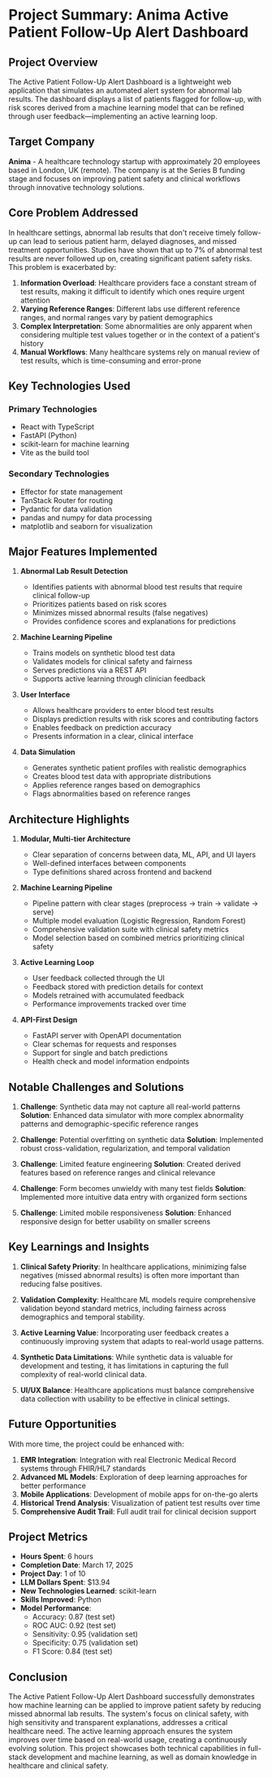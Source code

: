 # Project Summary: Anima Active Patient Follow-Up Alert Dashboard

## Project Overview

The Active Patient Follow-Up Alert Dashboard is a lightweight web application that simulates an automated alert system for abnormal lab results. The dashboard displays a list of patients flagged for follow-up, with risk scores derived from a machine learning model that can be refined through user feedback—implementing an active learning loop.

## Target Company

**Anima** - A healthcare technology startup with approximately 20 employees based in London, UK (remote). The company is at the Series B funding stage and focuses on improving patient safety and clinical workflows through innovative technology solutions.

## Core Problem Addressed

In healthcare settings, abnormal lab results that don't receive timely follow-up can lead to serious patient harm, delayed diagnoses, and missed treatment opportunities. Studies have shown that up to 7% of abnormal test results are never followed up on, creating significant patient safety risks. This problem is exacerbated by:

1. **Information Overload**: Healthcare providers face a constant stream of test results, making it difficult to identify which ones require urgent attention
2. **Varying Reference Ranges**: Different labs use different reference ranges, and normal ranges vary by patient demographics
3. **Complex Interpretation**: Some abnormalities are only apparent when considering multiple test values together or in the context of a patient's history
4. **Manual Workflows**: Many healthcare systems rely on manual review of test results, which is time-consuming and error-prone

## Key Technologies Used

### Primary Technologies
- React with TypeScript
- FastAPI (Python)
- scikit-learn for machine learning
- Vite as the build tool

### Secondary Technologies
- Effector for state management
- TanStack Router for routing
- Pydantic for data validation
- pandas and numpy for data processing
- matplotlib and seaborn for visualization

## Major Features Implemented

1. **Abnormal Lab Result Detection**
   - Identifies patients with abnormal blood test results that require clinical follow-up
   - Prioritizes patients based on risk scores
   - Minimizes missed abnormal results (false negatives)
   - Provides confidence scores and explanations for predictions

2. **Machine Learning Pipeline**
   - Trains models on synthetic blood test data
   - Validates models for clinical safety and fairness
   - Serves predictions via a REST API
   - Supports active learning through clinician feedback

3. **User Interface**
   - Allows healthcare providers to enter blood test results
   - Displays prediction results with risk scores and contributing factors
   - Enables feedback on prediction accuracy
   - Presents information in a clear, clinical interface

4. **Data Simulation**
   - Generates synthetic patient profiles with realistic demographics
   - Creates blood test data with appropriate distributions
   - Applies reference ranges based on demographics
   - Flags abnormalities based on reference ranges

## Architecture Highlights

1. **Modular, Multi-tier Architecture**
   - Clear separation of concerns between data, ML, API, and UI layers
   - Well-defined interfaces between components
   - Type definitions shared across frontend and backend

2. **Machine Learning Pipeline**
   - Pipeline pattern with clear stages (preprocess → train → validate → serve)
   - Multiple model evaluation (Logistic Regression, Random Forest)
   - Comprehensive validation suite with clinical safety metrics
   - Model selection based on combined metrics prioritizing clinical safety

3. **Active Learning Loop**
   - User feedback collected through the UI
   - Feedback stored with prediction details for context
   - Models retrained with accumulated feedback
   - Performance improvements tracked over time

4. **API-First Design**
   - FastAPI server with OpenAPI documentation
   - Clear schemas for requests and responses
   - Support for single and batch predictions
   - Health check and model information endpoints

## Notable Challenges and Solutions

1. **Challenge**: Synthetic data may not capture all real-world patterns
   **Solution**: Enhanced data simulator with more complex abnormality patterns and demographic-specific reference ranges

2. **Challenge**: Potential overfitting on synthetic data
   **Solution**: Implemented robust cross-validation, regularization, and temporal validation

3. **Challenge**: Limited feature engineering
   **Solution**: Created derived features based on reference ranges and clinical relevance

4. **Challenge**: Form becomes unwieldy with many test fields
   **Solution**: Implemented more intuitive data entry with organized form sections

5. **Challenge**: Limited mobile responsiveness
   **Solution**: Enhanced responsive design for better usability on smaller screens

## Key Learnings and Insights

1. **Clinical Safety Priority**: In healthcare applications, minimizing false negatives (missed abnormal results) is often more important than reducing false positives.

2. **Validation Complexity**: Healthcare ML models require comprehensive validation beyond standard metrics, including fairness across demographics and temporal stability.

3. **Active Learning Value**: Incorporating user feedback creates a continuously improving system that adapts to real-world usage patterns.

4. **Synthetic Data Limitations**: While synthetic data is valuable for development and testing, it has limitations in capturing the full complexity of real-world clinical data.

5. **UI/UX Balance**: Healthcare applications must balance comprehensive data collection with usability to be effective in clinical settings.

## Future Opportunities

With more time, the project could be enhanced with:

1. **EMR Integration**: Integration with real Electronic Medical Record systems through FHIR/HL7 standards
2. **Advanced ML Models**: Exploration of deep learning approaches for better performance
3. **Mobile Applications**: Development of mobile apps for on-the-go alerts
4. **Historical Trend Analysis**: Visualization of patient test results over time
5. **Comprehensive Audit Trail**: Full audit trail for clinical decision support

## Project Metrics

- **Hours Spent**: 6 hours
- **Completion Date**: March 17, 2025
- **Project Day**: 1 of 10
- **LLM Dollars Spent**: $13.94
- **New Technologies Learned**: scikit-learn
- **Skills Improved**: Python
- **Model Performance**: 
  - Accuracy: 0.87 (test set)
  - ROC AUC: 0.92 (test set)
  - Sensitivity: 0.95 (validation set)
  - Specificity: 0.75 (validation set)
  - F1 Score: 0.84 (test set)

## Conclusion

The Active Patient Follow-Up Alert Dashboard successfully demonstrates how machine learning can be applied to improve patient safety by reducing missed abnormal lab results. The system's focus on clinical safety, with high sensitivity and transparent explanations, addresses a critical healthcare need. The active learning approach ensures the system improves over time based on real-world usage, creating a continuously evolving solution. This project showcases both technical capabilities in full-stack development and machine learning, as well as domain knowledge in healthcare and clinical safety.